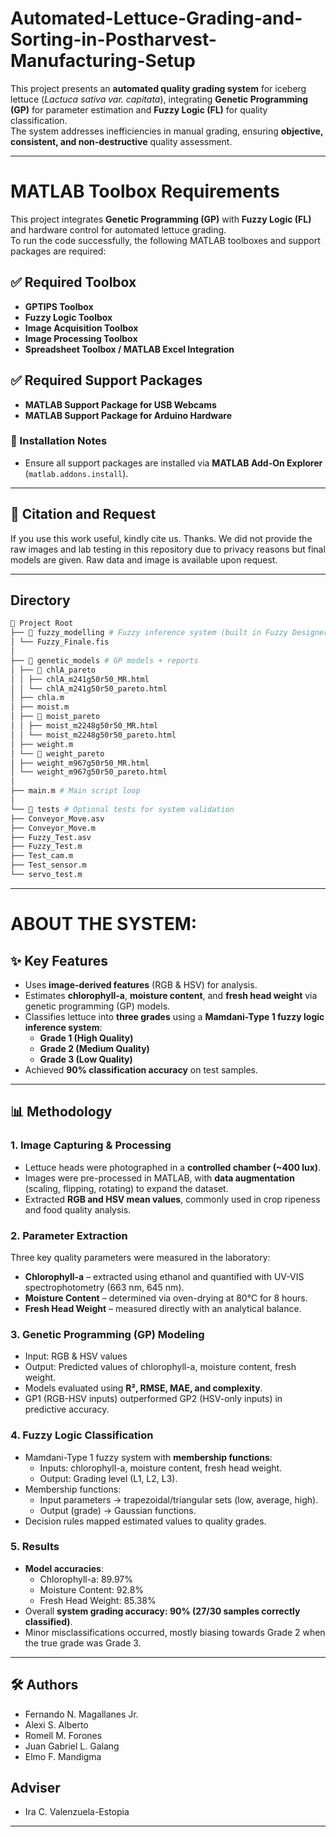 # Automated-Lettuce-Grading-and-Sorting-in-Postharvest-Manufacturing-Setup

This project presents an **automated quality grading system** for iceberg lettuce (*Lactuca sativa var. capitata*), integrating **Genetic Programming (GP)** for parameter estimation and **Fuzzy Logic (FL)** for quality classification.  
The system addresses inefficiencies in manual grading, ensuring **objective, consistent, and non-destructive** quality assessment.

---

# MATLAB Toolbox Requirements

This project integrates **Genetic Programming (GP)** with **Fuzzy Logic (FL)** and hardware control for automated lettuce grading.  
To run the code successfully, the following MATLAB toolboxes and support packages are required:

## ✅ Required Toolbox
- **GPTIPS Toolbox**  
- **Fuzzy Logic Toolbox**  
- **Image Acquisition Toolbox**  
- **Image Processing Toolbox**  
- **Spreadsheet Toolbox / MATLAB Excel Integration**
  
## ✅ Required Support Packages
- **MATLAB Support Package for USB Webcams** 
- **MATLAB Support Package for Arduino Hardware**  

### 🔧 Installation Notes
- Ensure all support packages are installed via **MATLAB Add-On Explorer** (`matlab.addons.install`).

 
---
  
## 📌 Citation and Request

If you use this work useful, kindly cite us. Thanks.
We did not provide the raw images and lab testing in this repository due to privacy reasons but final models are given. Raw data and image is available upon request.  

---

## Directory
```bash
📂 Project Root
├── 📂 fuzzy_modelling # Fuzzy inference system (built in Fuzzy Designer)
│ └── Fuzzy_Finale.fis
│
├── 📂 genetic_models # GP models + reports
│ ├── 📂 chlA_pareto
│ │ ├── chlA_m241g50r50_MR.html
│ │ └── chlA_m241g50r50_pareto.html
│ ├── chla.m
│ ├── moist.m
│ ├── 📂 moist_pareto
│ │ ├── moist_m2248g50r50_MR.html
│ │ └── moist_m2248g50r50_pareto.html
│ ├── weight.m
│ └── 📂 weight_pareto
│ ├── weight_m967g50r50_MR.html
│ └── weight_m967g50r50_pareto.html
│
├── main.m # Main script loop
│
└── 📂 tests # Optional tests for system validation
├── Conveyor_Move.asv
├── Conveyor_Move.m
├── Fuzzy_Test.asv
├── Fuzzy_Test.m
├── Test_cam.m
├── Test_sensor.m
└── servo_test.m
```
---
# ABOUT THE SYSTEM:
## ✨ Key Features
- Uses **image-derived features** (RGB & HSV) for analysis.
- Estimates **chlorophyll-a**, **moisture content**, and **fresh head weight** via genetic programming (GP) models.
- Classifies lettuce into **three grades** using a **Mamdani-Type 1 fuzzy logic inference system**:
  - **Grade 1 (High Quality)**  
  - **Grade 2 (Medium Quality)**  
  - **Grade 3 (Low Quality)**
- Achieved **90% classification accuracy** on test samples.

---

## 📊 Methodology

### 1. Image Capturing & Processing
- Lettuce heads were photographed in a **controlled chamber (~400 lux)**.  
- Images were pre-processed in MATLAB, with **data augmentation** (scaling, flipping, rotating) to expand the dataset.  
- Extracted **RGB and HSV mean values**, commonly used in crop ripeness and food quality analysis.

### 2. Parameter Extraction
Three key quality parameters were measured in the laboratory:
- **Chlorophyll-a** – extracted using ethanol and quantified with UV-VIS spectrophotometry (663 nm, 645 nm).  
- **Moisture Content** – determined via oven-drying at 80°C for 8 hours.  
- **Fresh Head Weight** – measured directly with an analytical balance.  

### 3. Genetic Programming (GP) Modeling
- Input: RGB & HSV values  
- Output: Predicted values of chlorophyll-a, moisture content, fresh weight.  
- Models evaluated using **R², RMSE, MAE, and complexity**.  
- GP1 (RGB-HSV inputs) outperformed GP2 (HSV-only inputs) in predictive accuracy.

### 4. Fuzzy Logic Classification
- Mamdani-Type 1 fuzzy system with **membership functions**:
  - Inputs: chlorophyll-a, moisture content, fresh head weight.  
  - Output: Grading level (L1, L2, L3).  
- Membership functions:
  - Input parameters → trapezoidal/triangular sets (low, average, high).  
  - Output (grade) → Gaussian functions.  
- Decision rules mapped estimated values to quality grades.

### 5. Results
- **Model accuracies**:
  - Chlorophyll-a: 89.97%  
  - Moisture Content: 92.8%  
  - Fresh Head Weight: 85.38%  
- Overall **system grading accuracy: 90% (27/30 samples correctly classified)**.  
- Minor misclassifications occurred, mostly biasing towards Grade 2 when the true grade was Grade 3.
---

## 🛠️ Authors
- Fernando N. Magallanes Jr.  
- Alexi S. Alberto  
- Romell M. Forones  
- Juan Gabriel L. Galang  
- Elmo F. Mandigma

## Adviser
- Ira C. Valenzuela-Estopia  

---

